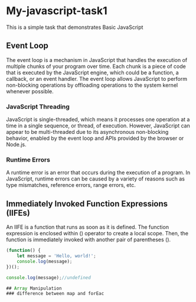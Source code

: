 # My-javascript-task1
This is a simple task that demonstrates  Basic JavaScript
## Event Loop
The event loop is a mechanism in JavaScript that handles the execution of multiple chunks of your program over time. Each chunk is a piece of code that is executed by the JavaScript engine, which could be a function, a callback, or an event handler. The event loop allows JavaScript to perform non-blocking operations by offloading operations to the system kernel whenever possible.

### JavaScript Threading

JavaScript is single-threaded, which means it processes one operation at a time in a single sequence, or thread, of execution. However, JavaScript can appear to be multi-threaded due to its asynchronous non-blocking behavior, enabled by the event loop and APIs provided by the browser or Node.js.

### Runtime Errors

A runtime error is an error that occurs during the execution of a program. In JavaScript, runtime errors can be caused by a variety of reasons such as type mismatches, reference errors, range errors, etc.
## Immediately Invoked Function Expressions (IIFEs)
An IIFE is a function that runs as soon as it is defined. The function expression is enclosed within () operator to create a local scope. Then, the function is immediately invoked with another pair of parentheses ().
``````javascript
(function() {
    let message = 'Hello, world!';
    console.log(message); 
})();

console.log(message);//undefined

## Array Manipulation
### difference between map and forEac
